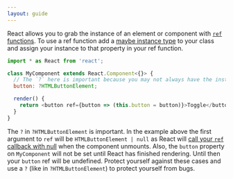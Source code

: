 ```yaml
---
layout: guide
---
```


React allows you to grab the instance of an element or component with [`ref`
functions][]. To use a ref function add a [maybe instance type][] to your class
and assign your instance to that property in your ref function.

[`ref` functions]: https://facebook.github.io/react/docs/refs-and-the-dom.html
[maybe instance type]: ../../types/maybe/

```js
import * as React from 'react';

class MyComponent extends React.Component<{}> {
  // The `?` here is important because you may not always have the instance.
  button: ?HTMLButtonElement;

  render() {
    return <button ref={button => (this.button = button)}>Toggle</button>;
  }
}
```

The `?` in `?HTMLButtonElement` is important. In the example above
the first argument to `ref` will be `HTMLButtonElement | null` as React will
[call your `ref` callback with null][] when the component unmounts. Also, the
`button` property on `MyComponent` will not be set until React has finished
rendering. Until then your `button` ref will be undefined. Protect yourself
against these cases and use a `?` (like in `?HTMLButtonElement`) to protect
yourself from bugs.

[call your `ref` callback with null]: https://facebook.github.io/react/docs/refs-and-the-dom.html#adding-a-ref-to-a-dom-element
